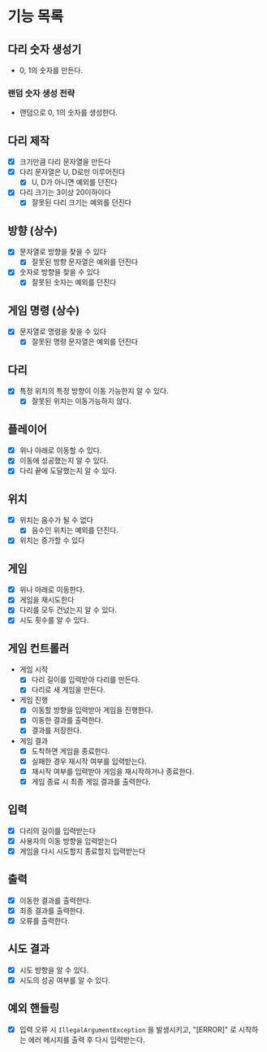 # 기능 목록

## 다리 숫자 생성기
- 0, 1의 숫자를 만든다.
### 랜덤 숫자 생성 전략
- 랜덤으로 0, 1의 숫자를 생성한다.

## 다리 제작
- [x] 크기만큼 다리 문자열을 만든다
- [x] 다리 문자열은 U, D로만 이루어진다
  - [x] U, D가 아니면 예외를 던진다
- [x] 다리 크기는 3이상 20이하이다
  - [x] 잘못된 다리 크기는 예외를 던진다

## 방향 (상수)
- [x] 문자열로 방향을 찾을 수 있다
  - [x] 잘못된 방향 문자열은 예외를 던진다
- [x] 숫자로 방향을 찾을 수 있다
  - [x] 잘못된 숫자는 예외를 던진다

## 게임 명령 (상수)
- [x] 문자열로 명령을 찾을 수 있다
  - [x] 잘못된 명령 문자열은 예외를 던진다

## 다리
- [x] 특정 위치의 특정 방향이 이동 가능한지 알 수 있다.
  - [x] 잘못된 위치는 이동가능하지 않다.

## 플레이어
- [x] 위나 아래로 이동할 수 있다.
- [x] 이동에 성공했는지 알 수 있다.
- [x] 다리 끝에 도달했는지 알 수 있다.

## 위치
- [x] 위치는 음수가 될 수 없다
  - [x] 음수인 위치는 예외를 던진다.
- [x] 위치는 증가할 수 있다

## 게임
- [x] 위나 아래로 이동한다.
- [x] 게임을 재시도한다
- [x] 다리를 모두 건넜는지 알 수 있다.
- [x] 시도 횟수를 알 수 있다.

## 게임 컨트롤러
- 게임 시작
  - [x] 다리 길이를 입력받아 다리를 만든다.
  - [x] 다리로 새 게임을 만든다.
- 게임 진행
  - [x] 이동할 방향을 입력받아 게임을 진행한다.
  - [x] 이동한 결과를 출력한다.
  - [x] 결과를 저장한다.
- 게임 결과
  - [x] 도착하면 게임을 종료한다.
  - [x] 실패한 경우 재시작 여부를 입력받는다.
  - [x] 재시작 여부를 입력받아 게임을 재시작하거나 종료한다.
  - [x] 게임 종료 시 최종 게임 결과를 출력한다.

## 입력
- [x] 다리의 길이를 입력받는다
- [x] 사용자의 이동 방향을 입력받는다
- [x] 게임을 다시 시도할지 종료할지 입력받는다

## 출력
- [x] 이동한 결과를 출력한다.
- [x] 최종 결과를 출력한다.
- [x] 오류를 출력한다.

## 시도 결과
- [x] 시도 방향을 알 수 있다.
- [x] 시도의 성공 여부를 알 수 있다.

## 예외 핸들링
- [x] 입력 오류 시 `IllegalArgumentException` 을 발생시키고, "[ERROR]" 로 시작하는 에러 메시지를 출력 후 다시 입력받는다.